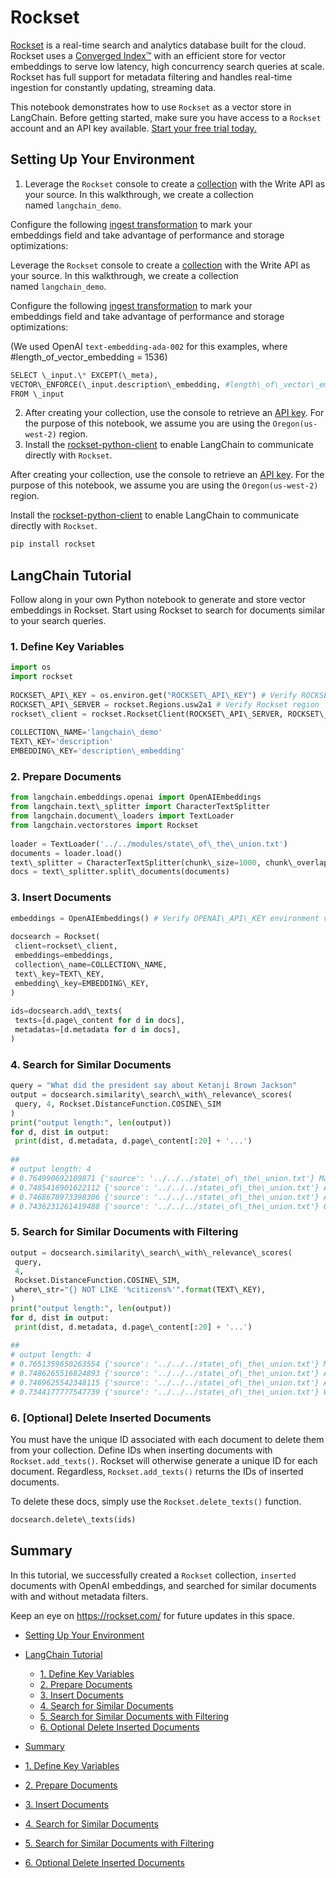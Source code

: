 # Rockset

[Rockset](https://rockset.com/) is a real-time search and analytics database built for the cloud. Rockset uses a [Converged Index™](https://rockset.com/blog/converged-indexing-the-secret-sauce-behind-rocksets-fast-queries/) with an efficient store for vector embeddings to serve low latency, high concurrency search queries at scale. Rockset has full support for metadata filtering and handles real-time ingestion for constantly updating, streaming data.

This notebook demonstrates how to use `Rockset` as a vector store in LangChain. Before getting started, make sure you have access to a `Rockset` account and an API key available. [Start your free trial today.](https://rockset.com/create/)

## Setting Up Your Environment[​](#setting-up-your-environment "Direct link to setting-up-your-environment")

1. Leverage the `Rockset` console to create a [collection](https://rockset.com/docs/collections/) with the Write API as your source. In this walkthrough, we create a collection named `langchain_demo`.

Configure the following [ingest transformation](https://rockset.com/docs/ingest-transformation/) to mark your embeddings field and take advantage of performance and storage optimizations:

Leverage the `Rockset` console to create a [collection](https://rockset.com/docs/collections/) with the Write API as your source. In this walkthrough, we create a collection named `langchain_demo`.

Configure the following [ingest transformation](https://rockset.com/docs/ingest-transformation/) to mark your embeddings field and take advantage of performance and storage optimizations:

(We used OpenAI `text-embedding-ada-002` for this examples, where #length_of_vector_embedding = 1536)

```python
SELECT \_input.\* EXCEPT(\_meta),   
VECTOR\_ENFORCE(\_input.description\_embedding, #length\_of\_vector\_embedding, 'float') as description\_embedding   
FROM \_input  

```

2. After creating your collection, use the console to retrieve an [API key](https://rockset.com/docs/iam/#users-api-keys-and-roles). For the purpose of this notebook, we assume you are using the `Oregon(us-west-2)` region.
1. Install the [rockset-python-client](https://github.com/rockset/rockset-python-client) to enable LangChain to communicate directly with `Rockset`.

After creating your collection, use the console to retrieve an [API key](https://rockset.com/docs/iam/#users-api-keys-and-roles). For the purpose of this notebook, we assume you are using the `Oregon(us-west-2)` region.

Install the [rockset-python-client](https://github.com/rockset/rockset-python-client) to enable LangChain to communicate directly with `Rockset`.

```python
pip install rockset  

```

## LangChain Tutorial[​](#langchain-tutorial "Direct link to LangChain Tutorial")

Follow along in your own Python notebook to generate and store vector embeddings in Rockset.
Start using Rockset to search for documents similar to your search queries.

### 1. Define Key Variables[​](#1-define-key-variables "Direct link to 1. Define Key Variables")

```python
import os  
import rockset  
  
ROCKSET\_API\_KEY = os.environ.get("ROCKSET\_API\_KEY") # Verify ROCKSET\_API\_KEY environment variable  
ROCKSET\_API\_SERVER = rockset.Regions.usw2a1 # Verify Rockset region  
rockset\_client = rockset.RocksetClient(ROCKSET\_API\_SERVER, ROCKSET\_API\_KEY)  
  
COLLECTION\_NAME='langchain\_demo'  
TEXT\_KEY='description'  
EMBEDDING\_KEY='description\_embedding'  

```

### 2. Prepare Documents[​](#2-prepare-documents "Direct link to 2. Prepare Documents")

```python
from langchain.embeddings.openai import OpenAIEmbeddings  
from langchain.text\_splitter import CharacterTextSplitter  
from langchain.document\_loaders import TextLoader  
from langchain.vectorstores import Rockset  
  
loader = TextLoader('../../modules/state\_of\_the\_union.txt')  
documents = loader.load()  
text\_splitter = CharacterTextSplitter(chunk\_size=1000, chunk\_overlap=0)  
docs = text\_splitter.split\_documents(documents)  

```

### 3. Insert Documents[​](#3-insert-documents "Direct link to 3. Insert Documents")

```python
embeddings = OpenAIEmbeddings() # Verify OPENAI\_API\_KEY environment variable  
  
docsearch = Rockset(  
 client=rockset\_client,  
 embeddings=embeddings,  
 collection\_name=COLLECTION\_NAME,  
 text\_key=TEXT\_KEY,  
 embedding\_key=EMBEDDING\_KEY,  
)  
  
ids=docsearch.add\_texts(  
 texts=[d.page\_content for d in docs],  
 metadatas=[d.metadata for d in docs],  
)  

```

### 4. Search for Similar Documents[​](#4-search-for-similar-documents "Direct link to 4. Search for Similar Documents")

```python
query = "What did the president say about Ketanji Brown Jackson"  
output = docsearch.similarity\_search\_with\_relevance\_scores(  
 query, 4, Rockset.DistanceFunction.COSINE\_SIM  
)  
print("output length:", len(output))  
for d, dist in output:  
 print(dist, d.metadata, d.page\_content[:20] + '...')  
  
##  
# output length: 4  
# 0.764990692109871 {'source': '../../../state\_of\_the\_union.txt'} Madam Speaker, Madam...  
# 0.7485416901622112 {'source': '../../../state\_of\_the\_union.txt'} And I’m taking robus...  
# 0.7468678973398306 {'source': '../../../state\_of\_the\_union.txt'} And so many families...  
# 0.7436231261419488 {'source': '../../../state\_of\_the\_union.txt'} Groups of citizens b...  

```

### 5. Search for Similar Documents with Filtering[​](#5-search-for-similar-documents-with-filtering "Direct link to 5. Search for Similar Documents with Filtering")

```python
output = docsearch.similarity\_search\_with\_relevance\_scores(  
 query,  
 4,  
 Rockset.DistanceFunction.COSINE\_SIM,  
 where\_str="{} NOT LIKE '%citizens%'".format(TEXT\_KEY),  
)  
print("output length:", len(output))  
for d, dist in output:  
 print(dist, d.metadata, d.page\_content[:20] + '...')  
  
##  
# output length: 4  
# 0.7651359650263554 {'source': '../../../state\_of\_the\_union.txt'} Madam Speaker, Madam...  
# 0.7486265516824893 {'source': '../../../state\_of\_the\_union.txt'} And I’m taking robus...  
# 0.7469625542348115 {'source': '../../../state\_of\_the\_union.txt'} And so many families...  
# 0.7344177777547739 {'source': '../../../state\_of\_the\_union.txt'} We see the unity amo...  

```

### 6. \[Optional\] Delete Inserted Documents[​](#6optionaldelete-inserted-documents "Direct link to 6optionaldelete-inserted-documents")

You must have the unique ID associated with each document to delete them from your collection.
Define IDs when inserting documents with `Rockset.add_texts()`. Rockset will otherwise generate a unique ID for each document. Regardless, `Rockset.add_texts()` returns the IDs of inserted documents.

To delete these docs, simply use the `Rockset.delete_texts()` function.

```python
docsearch.delete\_texts(ids)  

```

## Summary[​](#summary "Direct link to Summary")

In this tutorial, we successfully created a `Rockset` collection, `inserted` documents with OpenAI embeddings, and searched for similar documents with and without metadata filters.

Keep an eye on <https://rockset.com/> for future updates in this space.

- [Setting Up Your Environment](#setting-up-your-environment)

- [LangChain Tutorial](#langchain-tutorial)

  - [1. Define Key Variables](#1-define-key-variables)
  - [2. Prepare Documents](#2-prepare-documents)
  - [3. Insert Documents](#3-insert-documents)
  - [4. Search for Similar Documents](#4-search-for-similar-documents)
  - [5. Search for Similar Documents with Filtering](#5-search-for-similar-documents-with-filtering)
  - [6. Optional Delete Inserted Documents](#6optionaldelete-inserted-documents)

- [Summary](#summary)

- [1. Define Key Variables](#1-define-key-variables)

- [2. Prepare Documents](#2-prepare-documents)

- [3. Insert Documents](#3-insert-documents)

- [4. Search for Similar Documents](#4-search-for-similar-documents)

- [5. Search for Similar Documents with Filtering](#5-search-for-similar-documents-with-filtering)

- [6. Optional Delete Inserted Documents](#6optionaldelete-inserted-documents)
